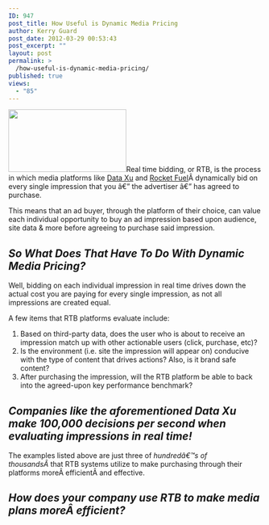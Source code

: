 ```yaml
---
ID: 947
post_title: How Useful is Dynamic Media Pricing
author: Kerry Guard
post_date: 2012-03-29 00:53:43
post_excerpt: ""
layout: post
permalink: >
  /how-useful-is-dynamic-media-pricing/
published: true
views:
  - "85"
---
```

<img class="alignleft size-full wp-image-910" title="real-time-bidding" src="http://mkgmediagroup.com/wp-content/uploads/2012/04/real-time-bidding.jpeg" alt="" width="234" height="124" />Real time bidding, or RTB, is the process in which media platforms like <a href="http://dataxu.com" target="_blank">Data Xu</a> and <a href="http://rocketfuel.com" target="_blank">Rocket Fuel</a>Â dynamically bid on every single impression that you â€” the advertiser â€” has agreed to purchase.

This means that an ad buyer, through the platform of their choice, can value each individual opportunity to buy an ad impression based upon audience, site data &amp; more before agreeing to purchase said impression.
<h2><em>So What Does That Have To Do With Dynamic Media Pricing?</em></h2>
Well, bidding on each individual impression in real time drives down the actual cost you are paying for every single impression, as not all impressions are created equal.

A few items that RTB platforms evaluate include:
<ol>
	<li>Based on third-party data, does the user who is about to receive an impression match up with other actionable users (click, purchase, etc)?</li>
	<li>Is the environment (i.e. site the impression will appear on) conducive with the type of content that drives actions? Also, is it brand safe content?</li>
	<li>After purchasing the impression, will the RTB platform be able to back into the agreed-upon key performance benchmark?</li>
</ol>
<h2><em>Companies like the aforementioned Data Xu make 100,000 decisions per second when evaluating impressions in real time!</em></h2>
The examples listed above are just three of <em>hundredâ€™s of thousandsÂ </em>that RTB systems utilize to make purchasing through their platforms moreÂ efficientÂ and effective.
<h2><em>How does your company use RTB to make media plans moreÂ efficient?</em></h2>